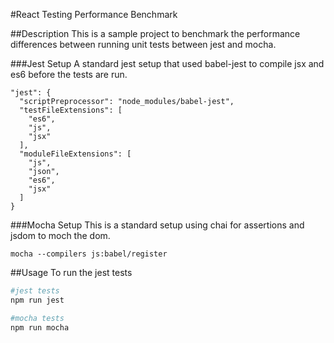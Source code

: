 #React Testing Performance Benchmark

##Description
This is a sample project to benchmark the performance differences between running
unit tests between jest and mocha.

###Jest Setup
 A standard jest setup that used babel-jest to compile jsx and es6 before the tests are run.

 ```
 "jest": {
   "scriptPreprocessor": "node_modules/babel-jest",
   "testFileExtensions": [
     "es6",
     "js",
     "jsx"
   ],
   "moduleFileExtensions": [
     "js",
     "json",
     "es6",
     "jsx"
   ]
 }
 ```

###Mocha Setup
 This is a standard setup using chai for assertions and jsdom to moch the dom.

 ```
 mocha --compilers js:babel/register
 ```

##Usage
 To run the jest tests
 ```bash
 #jest tests
 npm run jest

 #mocha tests
 npm run mocha 
 ```
